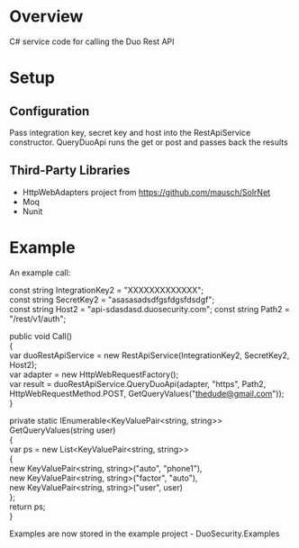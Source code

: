 # Overview
C# service code for calling the Duo Rest API

# Setup

## Configuration
Pass integration key, secret key and host into the RestApiService constructor.
QueryDuoApi runs the get or post and passes back the results


## Third-Party Libraries
- HttpWebAdapters project from https://github.com/mausch/SolrNet
- Moq
- Nunit

# Example
An example call:

const string IntegrationKey2 = "XXXXXXXXXXXXX";  
const string SecretKey2 = "asasasadsdfgsfdgsfdsdgf";  
const string Host2 = "api-sdasdasd.duosecurity.com";
const string Path2 = "/rest/v1/auth";  

public void Call()  
{  
	var duoRestApiService = new RestApiService(IntegrationKey2, SecretKey2, Host2);  
	var adapter = new HttpWebRequestFactory();  
	var result = duoRestApiService.QueryDuoApi(adapter, "https", Path2, HttpWebRequestMethod.POST, GetQueryValues("thedude@gmail.com"));  
}  
  
private static IEnumerable<KeyValuePair<string, string>> GetQueryValues(string user)  
{  
	var ps = new List<KeyValuePair<string, string>>  
	{  
		new KeyValuePair<string, string>("auto", "phone1"),  
		new KeyValuePair<string, string>("factor", "auto"),  
		new KeyValuePair<string, string>("user", user)  
	};  
	return ps;  
}  
  
Examples are now stored in the example project - DuoSecurity.Examples